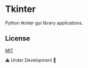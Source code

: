 # Tkinter
Python tkinter gui library applications. 

## License
[MIT](https://choosealicense.com/licenses/mit/)

⚠️ Under Development 🚧
